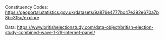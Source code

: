 Constituency Codes: https://geoportal.statistics.gov.uk/datasets/9a876e4777bc47e392e670a7b8bc3f5c/explore

Data: https://www.britishelectionstudy.com/data-object/british-election-study-combined-wave-1-29-internet-panel/
